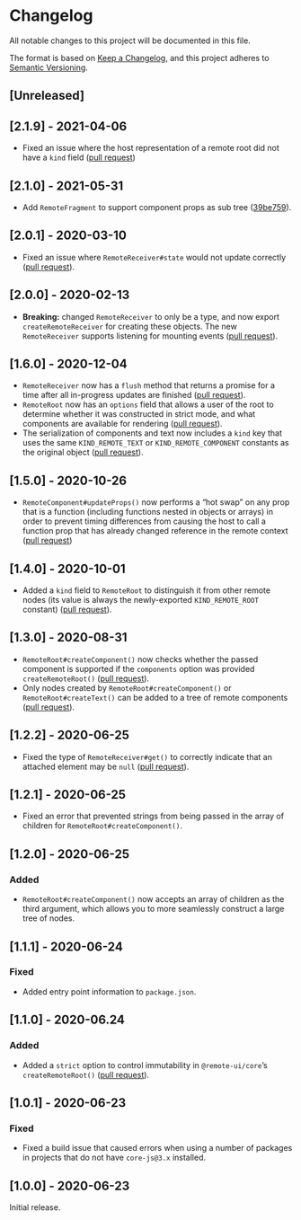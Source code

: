 # Changelog

All notable changes to this project will be documented in this file.

The format is based on [Keep a Changelog](https://keepachangelog.com/en/1.0.0/),
and this project adheres to [Semantic Versioning](https://semver.org/spec/v2.0.0.html).

## [Unreleased]

## [2.1.9] - 2021-04-06

- Fixed an issue where the host representation of a remote root did not have a `kind` field ([pull request](https://github.com/Shopify/remote-ui/pull/150))

## [2.1.0] - 2021-05-31

- Add `RemoteFragment` to support component props as sub tree ([39be759](https://github.com/Shopify/remote-ui/commit/39be75999895aeee418c1ddced71819ad544c967)).

## [2.0.1] - 2020-03-10

- Fixed an issue where `RemoteReceiver#state` would not update correctly ([pull request](https://github.com/Shopify/remote-ui/pull/68)).

## [2.0.0] - 2020-02-13

- **Breaking:** changed `RemoteReceiver` to only be a type, and now export `createRemoteReceiver` for creating these objects. The new `RemoteReceiver` supports listening for mounting events ([pull request](https://github.com/Shopify/remote-ui/pull/66)).

## [1.6.0] - 2020-12-04

- `RemoteReceiver` now has a `flush` method that returns a promise for a time after all in-progress updates are finished ([pull request](https://github.com/Shopify/remote-ui/pull/47)).
- `RemoteRoot` now has an `options` field that allows a user of the root to determine whether it was constructed in strict mode, and what components are available for rendering ([pull request](https://github.com/Shopify/remote-ui/pull/47)).
- The serialization of components and text now includes a `kind` key that uses the same `KIND_REMOTE_TEXT` or `KIND_REMOTE_COMPONENT` constants as the original object ([pull request](https://github.com/Shopify/remote-ui/pull/47)).

## [1.5.0] - 2020-10-26

- `RemoteComponent#updateProps()` now performs a “hot swap” on any prop that is a function (including functions nested in objects or arrays) in order to prevent timing differences from causing the host to call a function prop that has already changed reference in the remote context ([pull request](https://github.com/Shopify/remote-ui/pull/32))

## [1.4.0] - 2020-10-01

- Added a `kind` field to `RemoteRoot` to distinguish it from other remote nodes (its value is always the newly-exported `KIND_REMOTE_ROOT` constant) ([pull request](https://github.com/Shopify/remote-ui/pull/23)).

## [1.3.0] - 2020-08-31

- `RemoteRoot#createComponent()` now checks whether the passed component is supported if the `components` option was provided `createRemoteRoot()` ([pull request](https://github.com/Shopify/remote-ui/pull/20)).
- Only nodes created by `RemoteRoot#createComponent()` or `RemoteRoot#createText()` can be added to a tree of remote components ([pull request](https://github.com/Shopify/remote-ui/pull/20)).

## [1.2.2] - 2020-06-25

- Fixed the type of `RemoteReceiver#get()` to correctly indicate that an attached element may be `null` ([pull request](https://github.com/Shopify/remote-ui/pull/17)).

## [1.2.1] - 2020-06-25

- Fixed an error that prevented strings from being passed in the array of children for `RemoteRoot#createComponent()`.

## [1.2.0] - 2020-06-25

### Added

- `RemoteRoot#createComponent()` now accepts an array of children as the third argument, which allows you to more seamlessly construct a large tree of nodes.

## [1.1.1] - 2020-06-24

### Fixed

- Added entry point information to `package.json`.

## [1.1.0] - 2020-06.24

### Added

- Added a `strict` option to control immutability in `@remote-ui/core`’s `createRemoteRoot()` ([pull request](https://github.com/Shopify/remote-ui/pull/16)).

## [1.0.1] - 2020-06-23

### Fixed

- Fixed a build issue that caused errors when using a number of packages in projects that do not have `core-js@3.x` installed.

## [1.0.0] - 2020-06-23

Initial release.
